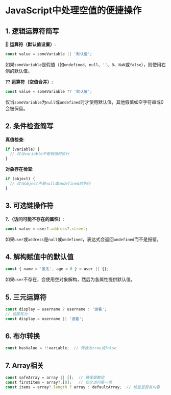 # JavaScript中处理空值的便捷操作

## 1. 逻辑运算符简写

**|| 运算符（默认值设置）**:
```javascript
const value = someVariable || '默认值';
```
如果`someVariable`是假值（如`undefined`、`null`、`''`、`0`、`NaN`或`false`），则使用右侧的默认值。

**?? 运算符（空值合并）**:
```javascript
const value = someVariable ?? '默认值';
```
仅当`someVariable`为`null`或`undefined`时才使用默认值，其他假值如空字符串或0会被保留。

## 2. 条件检查简写

**真值检查**:
```javascript
if (variable) {
  // 仅当variable不是假值时执行
}
```

**对象存在检查**:
```javascript
if (object) {
  // 仅当object不是null或undefined时执行
}
```

## 3. 可选链操作符

**?.（访问可能不存在的属性）**:
```javascript
const value = user?.address?.street;
```
如果`user`或`address`是`null`或`undefined`，表达式会返回`undefined`而不是报错。

## 4. 解构赋值中的默认值

```javascript
const { name = '匿名', age = 0 } = user || {};
```
如果`user`不存在，会使用空对象解构，然后为各属性提供默认值。

## 5. 三元运算符

```javascript
const display = username ? username : '游客';
// 或简写为
const display = username || '游客';
```

## 6. 布尔转换

```javascript
const hasValue = !!variable;  // 转换为true或false
```

## 7. Array相关

```javascript
const safeArray = array || [];  // 确保是数组
const firstItem = array?.[0];   // 安全访问第一项
const items = array?.length ? array : defaultArray;  // 检查是否有内容
```
